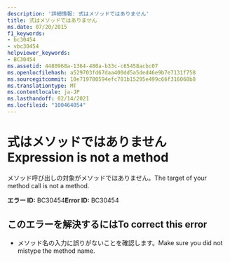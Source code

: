 ```yaml
---
description: '詳細情報: 式はメソッドではありません'
title: 式はメソッドではありません
ms.date: 07/20/2015
f1_keywords:
- bc30454
- vbc30454
helpviewer_keywords:
- BC30454
ms.assetid: 4480968a-1364-480a-b33c-c65458acbc07
ms.openlocfilehash: a529703fd67daa400dd5a5ded46e9b7e7131f758
ms.sourcegitcommit: 10e719780594efc781b15295e499c66f316068b8
ms.translationtype: MT
ms.contentlocale: ja-JP
ms.lasthandoff: 02/14/2021
ms.locfileid: "100464054"
---
```

# <a name="expression-is-not-a-method"></a><span data-ttu-id="0c0e3-103">式はメソッドではありません</span><span class="sxs-lookup"><span data-stu-id="0c0e3-103">Expression is not a method</span></span>

<span data-ttu-id="0c0e3-104">メソッド呼び出しの対象がメソッドではありません。</span><span class="sxs-lookup"><span data-stu-id="0c0e3-104">The target of your method call is not a method.</span></span>  
  
 <span data-ttu-id="0c0e3-105">**エラー ID:** BC30454</span><span class="sxs-lookup"><span data-stu-id="0c0e3-105">**Error ID:** BC30454</span></span>  
  
## <a name="to-correct-this-error"></a><span data-ttu-id="0c0e3-106">このエラーを解決するには</span><span class="sxs-lookup"><span data-stu-id="0c0e3-106">To correct this error</span></span>  
  
- <span data-ttu-id="0c0e3-107">メソッド名の入力に誤りがないことを確認します。</span><span class="sxs-lookup"><span data-stu-id="0c0e3-107">Make sure you did not mistype the method name.</span></span>
